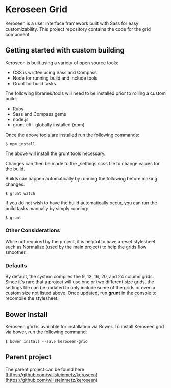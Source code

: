 # Keroseen Grid

Keroseen is a user interface framework built with Sass for easy customizability. This project repository contains the code for the grid component

## Getting started with custom building

Keroseen is built using a variety of open source tools:

- CSS is written using Sass and Compass
- Node for running build and include tools
- Grunt for build tasks

The following libraries/tools will need to be installed prior to rolling a custom build:

- Ruby
- Sass and Compass gems
- node.js
- grunt-cli - globally installed (npm)

Once the above tools are installed run the following commands:

    $ npm install

The above will install the grunt tools necessary.

Changes can then be made to the _settings.scss file to change values for the build.

Builds can happen automatically by running the following before making changes:
    
    $ grunt watch

If you do not wish to have the build automatically occur, you can run the build tasks manually by simply running:

    $ grunt

### Other Considerations

While not required by the project, it is helpful to have a reset stylesheet such as Normalize (used by the main project) to help the grids flow smoother.

### Defaults

By default, the system compiles the 9, 12, 16, 20, and 24 column grids. Since it's rare that a project will use one or two different size grids, the settings file can be updated to only include some of the grids or even a custom size not listed above. Once updated, run __grunt__ in the console to recompile the stylesheet.

## Bower Install

Keroseen grid is available for installation via Bower. To install Keroseen grid via bower, run the following command:

    $ bower install --save keroseen-grid

## Parent project

The parent project can be found here [https://github.com/willsteinmetz/keroseen](https://github.com/willsteinmetz/keroseen)

